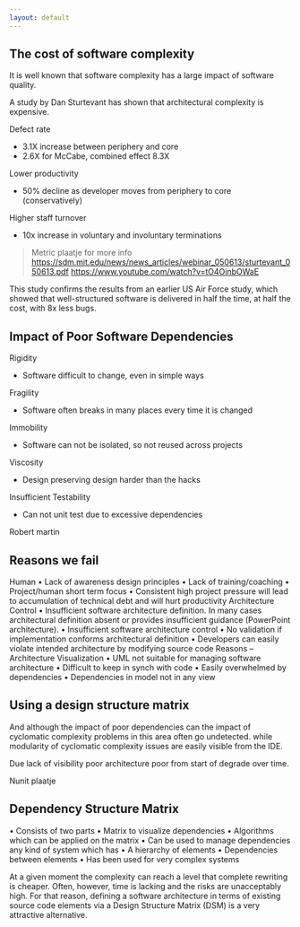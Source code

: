 ```yaml
---
layout: default
---
```



## The cost of software complexity

It is well known that software complexity has a large impact of software quality. 

A study by Dan Sturtevant has shown that architectural complexity is expensive.

Defect rate
- 3.1X increase between periphery and core
- 2.6X for McCabe, combined effect 8.3X

Lower productivity 
- 50% decline as developer moves from periphery to core (conservatively) 

Higher staff turnover 
- 10x increase in voluntary and involuntary terminations

> Metric plaatje
> for more info
> https://sdm.mit.edu/news/news_articles/webinar_050613/sturtevant_050613.pdf
> https://www.youtube.com/watch?v=tO4OinbOWaE

This study confirms the results from an earlier US Air Force study, which showed that well-structured software 
is delivered in half the time, at half the cost, with 8x less bugs. 

## Impact of Poor Software Dependencies

Rigidity
* Software difficult to change, even in simple ways

Fragility
* Software often breaks in many places every time it is changed

Immobility
* Software can not be isolated, so not reused across projects

Viscosity
* Design preserving design harder than the hacks

Insufficient Testability
* Can not unit test due to excessive dependencies

Robert martin

## Reasons we fail

Human
• Lack of awareness design principles
• Lack of training/coaching
• Project/human short term focus
• Consistent high project pressure will lead to accumulation of technical debt and will hurt productivity
Architecture Control
• Insufficient software architecture definition. In many cases architectural definition absent or provides insufficient guidance  (PowerPoint architecture).
• Insufficient software architecture control
• No validation if implementation conforms architectural definition
• Developers can easily violate intended architecture by modifying source code
Reasons – Architecture Visualization
• UML not suitable for managing software architecture
• Difficult to keep in synch with code
• Easily overwhelmed by dependencies
• Dependencies in model not in any view

## Using a design structure matrix

And although the impact of poor dependencies can the impact of cyclomatic complexity problems in this area often go undetected.
while modularity of cyclomatic complexity issues are easily visible from the IDE.

Due lack of visibility poor architecture poor from start of degrade over time.

Nunit plaatje

## Dependency Structure Matrix

• Consists of two parts
• Matrix to visualize dependencies 
• Algorithms which can be applied on the matrix
• Can be used to manage dependencies any kind of system which has
• A hierarchy of elements 
• Dependencies between elements
• Has been used for very complex systems

At a given moment the complexity can reach a level that complete rewriting is cheaper. 
Often, however, time is lacking and the risks are unacceptably high. For that reason, 
defining a software architecture in terms of existing source code elements via a 
Design Structure Matrix (DSM) is a very attractive alternative.

